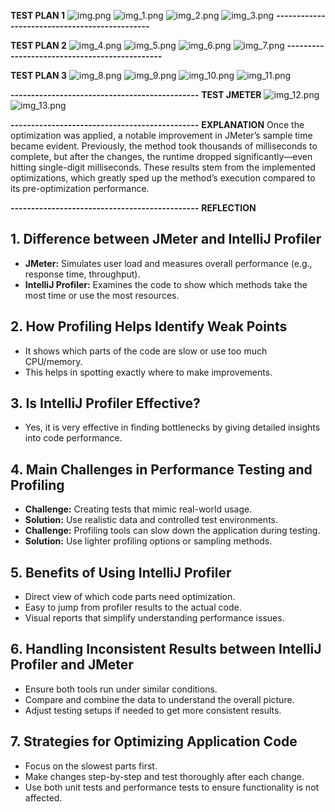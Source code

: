 **TEST PLAN 1**
![img.png](img.png)
![img_1.png](img_1.png)
![img_2.png](img_2.png)
![img_3.png](img_3.png)
**----------------------------------------------**


**TEST PLAN 2**
![img_4.png](img_4.png)
![img_5.png](img_5.png)
![img_6.png](img_6.png)
![img_7.png](img_7.png)
**----------------------------------------------**


**TEST PLAN 3**
![img_8.png](img_8.png)
![img_9.png](img_9.png)
![img_10.png](img_10.png)
![img_11.png](img_11.png)


**----------------------------------------------**
**TEST JMETER**
![img_12.png](img_12.png)
![img_13.png](img_13.png)


**----------------------------------------------**
**EXPLANATION**
Once the optimization was applied, a notable improvement in JMeter’s sample time became evident. Previously, the method took thousands of milliseconds to complete, but after the changes, the runtime dropped significantly—even hitting single-digit milliseconds. These results stem from the implemented optimizations, which greatly sped up the method’s execution compared to its pre-optimization performance.


**----------------------------------------------**
**REFLECTION**

## 1. Difference between JMeter and IntelliJ Profiler
- **JMeter:** Simulates user load and measures overall performance (e.g., response time, throughput).
- **IntelliJ Profiler:** Examines the code to show which methods take the most time or use the most resources.

## 2. How Profiling Helps Identify Weak Points
- It shows which parts of the code are slow or use too much CPU/memory.
- This helps in spotting exactly where to make improvements.

## 3. Is IntelliJ Profiler Effective?
- Yes, it is very effective in finding bottlenecks by giving detailed insights into code performance.

## 4. Main Challenges in Performance Testing and Profiling
- **Challenge:** Creating tests that mimic real-world usage.
- **Solution:** Use realistic data and controlled test environments.
- **Challenge:** Profiling tools can slow down the application during testing.
- **Solution:** Use lighter profiling options or sampling methods.

## 5. Benefits of Using IntelliJ Profiler
- Direct view of which code parts need optimization.
- Easy to jump from profiler results to the actual code.
- Visual reports that simplify understanding performance issues.

## 6. Handling Inconsistent Results between IntelliJ Profiler and JMeter
- Ensure both tools run under similar conditions.
- Compare and combine the data to understand the overall picture.
- Adjust testing setups if needed to get more consistent results.

## 7. Strategies for Optimizing Application Code
- Focus on the slowest parts first.
- Make changes step-by-step and test thoroughly after each change.
- Use both unit tests and performance tests to ensure functionality is not affected.

